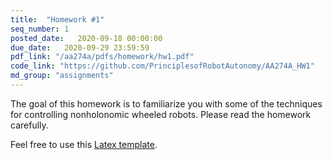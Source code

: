 ```yaml
---
title:  "Homework #1"
seq_number: 1
posted_date:   2020-09-18 00:00:00
due_date:   2020-09-29 23:59:59
pdf_link: "/aa274a/pdfs/homework/hw1.pdf"
code_link: "https://github.com/PrinciplesofRobotAutonomy/AA274A_HW1"
md_group: "assignments"
---
```


The goal of this homework is to familiarize you with some of the techniques for controlling nonholonomic wheeled robots. Please read the homework carefully.

Feel free to use this [Latex template](/aa274a/pdfs/homework/hw.tex).
